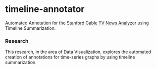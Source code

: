 # timeline-annotator
Automated Annotation for the [Stanford Cable TV News Analyzer](https://tvnews.stanford.edu/) using Timeline Summarization.

### Research
This research, in the area of Data Visualization, explores the automated creation of annotations for time-series graphs by using timeline summarization.